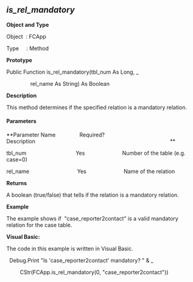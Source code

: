 _is_rel_mandatory_
--------------------

**Object and Type**

Object  : FCApp

Type     : Method

**Prototype**

Public Function is_rel_mandatory(tbl_num As Long, _

                rel_name As String) As Boolean

**Description**

This method determines if the specified relation is a mandatory relation.

#### Parameters
**Parameter Name                Required?             Description                                                                                          **

tbl_num                                 Yes                         Number of the table (e.g. case=0)

rel_name                                Yes                         Name of the relation

**Returns**

A boolean (true/false) that tells if the relation is a mandatory relation.

**Example**

The example shows if  "case_reporter2contact" is a valid mandatory relation for the case table.

**Visual Basic:**

The code in this example is written in Visual Basic.

  Debug.Print "Is 'case_reporter2contact' mandatory? " & _

         CStr(FCApp.is_rel_mandatory(0, "case_reporter2contact"))